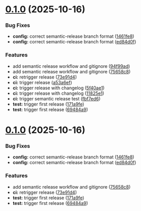 # [0.1.0](https://github.com/Melobgn/brief_pipeline_data_engineering/compare/v0.0.0...v0.1.0) (2025-10-16)


### Bug Fixes

* **config:** correct semantic-release branch format ([1461fe8](https://github.com/Melobgn/brief_pipeline_data_engineering/commit/1461fe830d58d8f786ecc71c092581edea5dfe00))
* **config:** correct semantic-release branch format ([ed84d0f](https://github.com/Melobgn/brief_pipeline_data_engineering/commit/ed84d0f1f7fe75dca81c6582fc35081232bd45c6))


### Features

* add semantic release workflow and gitignore ([94f99ad](https://github.com/Melobgn/brief_pipeline_data_engineering/commit/94f99ad03c9a78733d3c9107d5fe7c896f5acc19))
* add semantic release workflow and gitignore ([75658c8](https://github.com/Melobgn/brief_pipeline_data_engineering/commit/75658c88a4632b0c6b9cda67e464e896965b02cd))
* **ci:** retrigger release ([73e91d4](https://github.com/Melobgn/brief_pipeline_data_engineering/commit/73e91d4df3aac29a34e106edc91d9ce8f62f91ff))
* **ci:** trigger release ([a53a6ef](https://github.com/Melobgn/brief_pipeline_data_engineering/commit/a53a6efd7fbfde60205e94b42aaf05854b586cb2))
* **ci:** trigger release with changelog ([5f40ae1](https://github.com/Melobgn/brief_pipeline_data_engineering/commit/5f40ae10284e518cbf15c8cafa29873bc572b458))
* **ci:** trigger release with changelog ([11825e1](https://github.com/Melobgn/brief_pipeline_data_engineering/commit/11825e1b35ff8684000710ca006e657e9bba969e))
* **ci:** trigger semantic release test ([fbf7ed6](https://github.com/Melobgn/brief_pipeline_data_engineering/commit/fbf7ed68521a50f8cdcddcfcb54a5e20447d5dfe))
* **test:** trigger first release ([171a9fe](https://github.com/Melobgn/brief_pipeline_data_engineering/commit/171a9fe2e653df289a1f6fc72d134f1c59519d1b))
* **test:** trigger first release ([69484a9](https://github.com/Melobgn/brief_pipeline_data_engineering/commit/69484a9b5ecb29b50b5865d828db9abb8a12628b))

# [0.1.0](https://github.com/Melobgn/brief_pipeline_data_engineering/compare/v0.0.0...v0.1.0) (2025-10-16)


### Bug Fixes

* **config:** correct semantic-release branch format ([1461fe8](https://github.com/Melobgn/brief_pipeline_data_engineering/commit/1461fe830d58d8f786ecc71c092581edea5dfe00))
* **config:** correct semantic-release branch format ([ed84d0f](https://github.com/Melobgn/brief_pipeline_data_engineering/commit/ed84d0f1f7fe75dca81c6582fc35081232bd45c6))


### Features

* add semantic release workflow and gitignore ([75658c8](https://github.com/Melobgn/brief_pipeline_data_engineering/commit/75658c88a4632b0c6b9cda67e464e896965b02cd))
* **ci:** retrigger release ([73e91d4](https://github.com/Melobgn/brief_pipeline_data_engineering/commit/73e91d4df3aac29a34e106edc91d9ce8f62f91ff))
* **test:** trigger first release ([171a9fe](https://github.com/Melobgn/brief_pipeline_data_engineering/commit/171a9fe2e653df289a1f6fc72d134f1c59519d1b))
* **test:** trigger first release ([69484a9](https://github.com/Melobgn/brief_pipeline_data_engineering/commit/69484a9b5ecb29b50b5865d828db9abb8a12628b))
